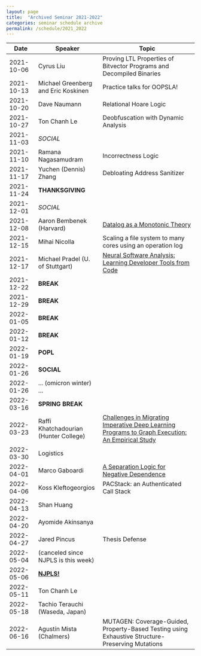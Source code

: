 ```yaml
---
layout: page
title:  "Archived Seminar 2021-2022"
categories: seminar schedule archive
permalink: /schedule/2021_2022
---
```


<link rel="stylesheet" href="{{ "/assets/schedule.css" | relative_url }}">

| Date       | Speaker                               | Topic |
| ---------- | ------------------------------------- | ------------------------------------------------- |
| 2021-10-06 | Cyrus Liu                             | Proving LTL Properties of Bitvector Programs and Decompiled Binaries | 
| 2021-10-13 | Michael Greenberg and Eric Koskinen   | Practice talks for OOPSLA! | 
| 2021-10-20 | Dave Naumann                          | Relational Hoare Logic | 
| 2021-10-27 | Ton Chanh Le                          | Deobfuscation with Dynamic Analysis | 
| 2021-11-03 | *SOCIAL*                              | | 
| 2021-11-10 | Ramana Nagasamudram                   | Incorrectness Logic | 
| 2021-11-17 | Yuchen (Dennis) Zhang                 | Debloating Address Sanitizer | 
| 2021-11-24 | **THANKSGIVING**                      | | 
| 2021-12-01 | *SOCIAL*                              | | 
| 2021-12-08 | Aaron Bembenek (Harvard)              | [Datalog as a Monotonic Theory](https://youtu.be/7Rdkx0OVwEA) | 
| 2021-12-15 | Mihai Nicolla                         | Scaling a file system to many cores using an operation log | 
| 2021-12-17 | Michael Pradel (U. of Stuttgart)      | [Neural Software Analysis: Learning Developer Tools from Code](https://youtu.be/5m-SLc7wb2c) |
| 2021-12-22 | **BREAK**                             | | 
| 2021-12-29 | **BREAK**                             | | 
| 2022-01-05 | **BREAK**                             | | 
| 2022-01-12 | **BREAK**                             | | 
| 2022-01-19 | **POPL**                              | | 
| 2022-01-26 | **SOCIAL**                            | | 
| 2022-01-26 | ... (omicron winter) ...              | | 
| 2022-03-16 | **SPRING BREAK**                      | | 
| 2022-03-23 | Raffi Khatchadourian (Hunter College) | [Challenges in Migrating Imperative Deep Learning Programs to Graph Execution: An Empirical Study](https://youtu.be/t49W_JmoNk4) | 
| 2022-03-30 | Logistics                             | | 
| 2022-04-01 | Marco Gaboardi                        | [A Separation Logic for Negative Dependence](https://www.youtube.com/watch?v=AO-xlFRCPUE) | 
| 2022-04-06 | Koss Kleftogeorgios                   | PACStack: an Authenticated Call Stack | 
| 2022-04-13 | Shan Huang                            | | 
| 2022-04-20 | Ayomide Akinsanya                     | | 
| 2022-04-27 | Jared Pincus                          | Thesis Defense | 
| 2022-05-04 | (canceled since NJPLS is this week)   | | 
| 2022-05-06 | [**NJPLS!**](https://njpls.org/may22.html) | | 
| 2022-05-11 | Ton Chanh Le                          | | 
| 2022-05-18 | Tachio Terauchi (Waseda, Japan)       | |
| 2022-06-16 | Agustín Mista (Chalmers)              | MUTAGEN: Coverage-Guided, Property-Based Testing using Exhaustive Structure-Preserving Mutations |
